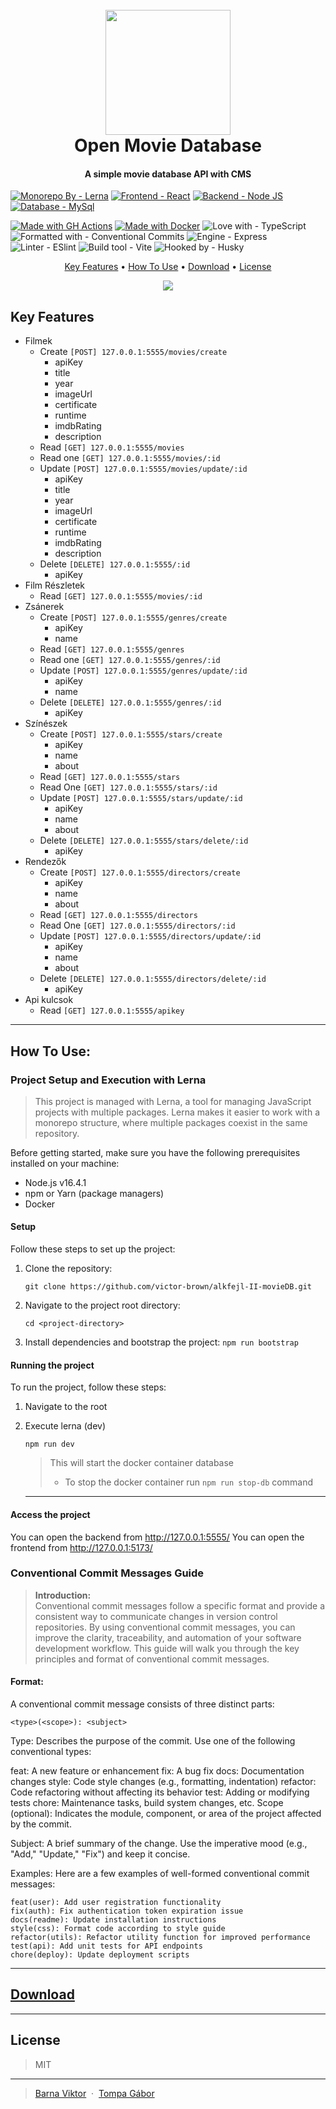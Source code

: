 <h1 align="center">
  <br>
  <a href="#key-features"><img src=".\resources\Blue Cloud Minimal Technology Free Logo.png" alt="" width="200"></a>
  <br>
    Open Movie Database 
  <br>
</h1>

<h4 align="center">A simple movie database API with CMS</h4>

[![Monorepo By - Lerna](https://img.shields.io/badge/Monorepo_By-Lerna-2ea44f?style=for-the-badge&logo=lerna)](https://lerna.js.org)
[![Frontend - React](https://img.shields.io/badge/Frontend-React-2ea44f?style=for-the-badge&logo=react)](https://react.dev)
[![Backend - Node JS](https://img.shields.io/badge/Backend-Node_JS-2ea44f?style=for-the-badge&logo=node.js)](https://nodejs.org/en)
[![Database - MySql](https://img.shields.io/badge/Database-MySql-2ea44f?style=for-the-badge&logo=mySql)](https://www.mysql.com)

[![Made with GH Actions](https://img.shields.io/badge/CI-GitHub_Actions-blue?logo=github-actions&logoColor=white)](https://github.com/features/actions "Go to GitHub Actions homepage")
[![Made with Docker](https://img.shields.io/badge/Made_with-Docker-blue?logo=docker&logoColor=white)](https://www.docker.com/ "Go to Docker homepage")
![Love with - TypeScript](https://img.shields.io/badge/Love_with-TypeScript-blue?logo=typescript&logoColor=white)
![Formatted with - Conventional Commits](https://img.shields.io/badge/Formatted_with-Conventional_Commits-blue?logo=conventionalcommits&logoColor=white)
![Engine - Express](https://img.shields.io/badge/Engine-Express-blue?logo=express&logoColor=white)
![Linter - ESlint](https://img.shields.io/badge/Linter-ESlint-blue?logo=eslint&logoColor=white)
![Build tool - Vite](https://img.shields.io/badge/Build_tool-Vite-blue?logo=vite&logoColor=white)
![Hooked by - Husky](https://img.shields.io/badge/Hooked_by-Husky-blue)

<p align="center">
  <a href="#key-features">Key Features</a> •
  <a href="#how-to-use">How To Use</a> •
  <a href="#download">Download</a> •
  <a href="#license">License</a>
</p>

<div align="center">
 <a href="#how-to-use"><img src=".\resources\Movie database design and management.png"/></a>
</div>

## Key Features

- Filmek
  - Create `[POST] 127.0.0.1:5555/movies/create`
    - apiKey
    - title
    - year
    - imageUrl
    - certificate
    - runtime
    - imdbRating
    - description
  - Read `[GET] 127.0.0.1:5555/movies`
  - Read one `[GET] 127.0.0.1:5555/movies/:id`
  - Update `[POST] 127.0.0.1:5555/movies/update/:id`
    - apiKey
    - title
    - year
    - imageUrl
    - certificate
    - runtime
    - imdbRating
    - description
  - Delete `[DELETE] 127.0.0.1:5555/:id`
    - apiKey
- Film Részletek
  - Read `[GET] 127.0.0.1:5555/movies/:id`
- Zsánerek
  - Create `[POST] 127.0.0.1:5555/genres/create`
    - apiKey
    - name
  - Read `[GET] 127.0.0.1:5555/genres`
  - Read one `[GET] 127.0.0.1:5555/genres/:id`
  - Update `[POST] 127.0.0.1:5555/genres/update/:id`
    - apiKey
    - name
  - Delete `[DELETE] 127.0.0.1:5555/genres/:id`
    - apiKey
- Színészek
  - Create `[POST] 127.0.0.1:5555/stars/create`
    - apiKey
    - name
    - about
  - Read `[GET] 127.0.0.1:5555/stars`
  - Read One `[GET] 127.0.0.1:5555/stars/:id`
  - Update `[POST] 127.0.0.1:5555/stars/update/:id`
    - apiKey
    - name
    - about
  - Delete `[DELETE] 127.0.0.1:5555/stars/delete/:id`
    - apiKey
- Rendezők
  - Create `[POST] 127.0.0.1:5555/directors/create`
    - apiKey
    - name
    - about
  - Read `[GET] 127.0.0.1:5555/directors`
  - Read One `[GET] 127.0.0.1:5555/directors/:id`
  - Update `[POST] 127.0.0.1:5555/directors/update/:id`
    - apiKey
    - name
    - about
  - Delete `[DELETE] 127.0.0.1:5555/directors/delete/:id`
    - apiKey
- Api kulcsok
  - Read `[GET] 127.0.0.1:5555/apikey`

---

## How To Use:

### Project Setup and Execution with Lerna

> This project is managed with Lerna, a tool for managing JavaScript projects with multiple packages. Lerna makes it easier to work with a monorepo structure, where multiple packages coexist in the same repository.

Before getting started, make sure you have the following prerequisites installed on your machine:

- Node.js v16.4.1
- npm or Yarn (package managers)
- Docker

#### **Setup**

Follow these steps to set up the project:

1. Clone the repository:

   ```shell
   git clone https://github.com/victor-brown/alkfejl-II-movieDB.git
   ```

1. Navigate to the project root directory:

   ```shell
   cd <project-directory>
   ```

1. Install dependencies and bootstrap the project:
   `npm run bootstrap`

#### **Running the project**

To run the project, follow these steps:

1. Navigate to the root
1. Execute lerna (dev)

   `npm run dev`

   > This will start the docker container database
   >
   > - To stop the docker container run `npm run stop-db` command

   ***

#### **Access the project**

You can open the backend from http://127.0.0.1:5555/
You can open the frontend from http://127.0.0.1:5173/

### Conventional Commit Messages Guide

> **Introduction:** <br/> Conventional commit messages follow a specific format and provide a consistent way to communicate changes in version control repositories. By using conventional commit messages, you can improve the clarity, traceability, and automation of your software development workflow. This guide will walk you through the key principles and format of conventional commit messages.

#### Format:

A conventional commit message consists of three distinct parts:

`<type>(<scope>): <subject>`

Type: Describes the purpose of the commit. Use one of the following conventional types:

feat: A new feature or enhancement
fix: A bug fix
docs: Documentation changes
style: Code style changes (e.g., formatting, indentation)
refactor: Code refactoring without affecting its behavior
test: Adding or modifying tests
chore: Maintenance tasks, build system changes, etc.
Scope (optional): Indicates the module, component, or area of the project affected by the commit.

Subject: A brief summary of the change. Use the imperative mood (e.g., "Add," "Update," "Fix") and keep it concise.

Examples:
Here are a few examples of well-formed conventional commit messages:

```
feat(user): Add user registration functionality
fix(auth): Fix authentication token expiration issue
docs(readme): Update installation instructions
style(css): Format code according to style guide
refactor(utils): Refactor utility function for improved performance
test(api): Add unit tests for API endpoints
chore(deploy): Update deployment scripts
```

---

## [Download](https://github.com/victor-brown/alkfejl-II-movieDB/releases)

---

## License

> MIT

---

> [Barna Viktor](mailto:) &nbsp;&middot;&nbsp; [Tompa Gábor](mailto:)
